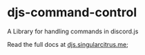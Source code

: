 # djs-command-control

A Library for handling commands in discord.js

Read the full docs at [djs.singularcitrus.me](https://djs.singularcitrus.me/v/1.2.7/);
